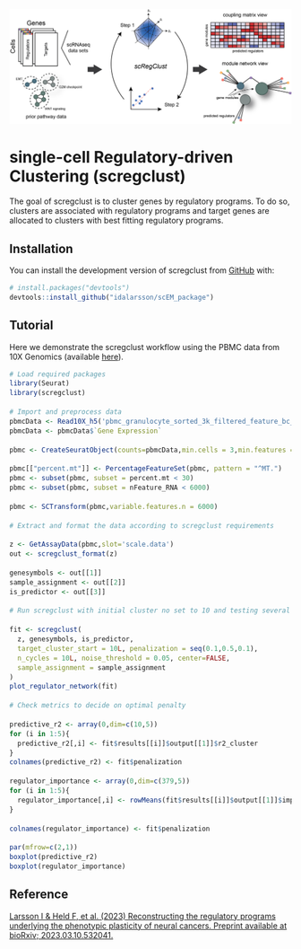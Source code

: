 ![alt text](overview_fig1A.png "scregclust")

# single-cell Regulatory-driven Clustering (scregclust)

<!-- badges: start -->
<!-- badges: end -->

The goal of scregclust is to cluster genes by regulatory programs. To do
so, clusters are associated with regulatory programs and target genes
are allocated to clusters with best fitting regulatory programs.

## Installation

You can install the development version of scregclust from
[GitHub](https://github.com/) with:

``` r
# install.packages("devtools")
devtools::install_github("idalarsson/scEM_package")
```

## Tutorial

Here we demonstrate the scregclust workflow using the PBMC data from 10X Genomics (available 
[here](https://www.10xgenomics.com/welcome?closeUrl=%2Fresources%2Fdatasets&lastTouchOfferName=PBMC%20from%20a%20Healthy%20Donor%20-%20Granulocytes%20Removed%20Through%20Cell%20Sorting%20%283k%29&lastTouchOfferType=Dataset&product=chromium&redirectUrl=%2Fresources%2Fdatasets%2Fpbmc-from-a-healthy-donor-granulocytes-removed-through-cell-sorting-3-k-1-standard-2-0-0)).

``` r
# Load required packages
library(Seurat)
library(scregclust)

# Import and preprocess data
pbmcData <- Read10X_h5('pbmc_granulocyte_sorted_3k_filtered_feature_bc_matrix.h5', use.names = TRUE, unique.features = TRUE)
pbmcData <- pbmcData$`Gene Expression`

pbmc <- CreateSeuratObject(counts=pbmcData,min.cells = 3,min.features = 200)

pbmc[["percent.mt"]] <- PercentageFeatureSet(pbmc, pattern = "^MT.")
pbmc <- subset(pbmc, subset = percent.mt < 30)
pbmc <- subset(pbmc, subset = nFeature_RNA < 6000)

pbmc <- SCTransform(pbmc,variable.features.n = 6000)

# Extract and format the data according to scregclust requirements

z <- GetAssayData(pbmc,slot='scale.data')
out <- scregclust_format(z)

genesymbols <- out[[1]]
sample_assignment <- out[[2]]
is_predictor <- out[[3]]

# Run scregclust with initial cluster no set to 10 and testing several penalties

fit <- scregclust(
  z, genesymbols, is_predictor,
  target_cluster_start = 10L, penalization = seq(0.1,0.5,0.1),
  n_cycles = 10L, noise_threshold = 0.05, center=FALSE,
  sample_assignment = sample_assignment
)
plot_regulator_network(fit)

# Check metrics to decide on optimal penalty

predictive_r2 <- array(0,dim=c(10,5))
for (i in 1:5){
  predictive_r2[,i] <- fit$results[[i]]$output[[1]]$r2_cluster
}
colnames(predictive_r2) <- fit$penalization

regulator_importance <- array(0,dim=c(379,5))
for (i in 1:5){
  regulator_importance[,i] <- rowMeans(fit$results[[i]]$output[[1]]$importance, na.rm = TRUE)
}

colnames(regulator_importance) <- fit$penalization

par(mfrow=c(2,1))
boxplot(predictive_r2)
boxplot(regulator_importance)
```

## Reference 

[Larsson I & Held F, et al. (2023) Reconstructing the regulatory programs underlying the phenotypic plasticity of neural cancers. Preprint available at bioRxiv; 2023.03.10.532041.](https://doi.org/10.1101/2023.03.10.532041)
